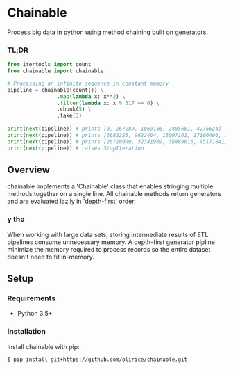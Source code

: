 # Chainable

Process big data in python using method chaining built on generators.

### TL;DR
```python
from itertools import count
from chainable import chainable

# Processing an infinite sequence in constant memory
pipeline = chainable(count()) \
                .map(lambda x: x**2) \
                .filter(lambda x: x % 517 == 0) \
                .chunk(5) \
                .take(3)
          
print(next(pipeline)) # prints [0, 267289, 1069156, 2405601, 4276624] 
print(next(pipeline)) # prints [6682225, 9622404, 13097161, 17106496, 21650409] 
print(next(pipeline)) # prints [26728900, 32341969, 38489616, 45171841, 52388644] 
print(next(pipeline)) # raises StopIteration
```

## Overview
chainable implements a 'Chainable' class that enables stringing multiple methods together on a single line. All chainable methods return generators and are evaluated lazily in 'depth-first' order.

### y tho
When working with large data sets, storing intermediate results of ETL pipelines consume unnecessary memory. A depth-first generator pipline minimize the memory required to process records so the entire dataset doesn't need to fit in-memory.


## Setup

### Requirements

* Python 3.5+

### Installation

Install chainable with pip:

```sh
$ pip install git+https://github.com/olirice/chainable.git
```
